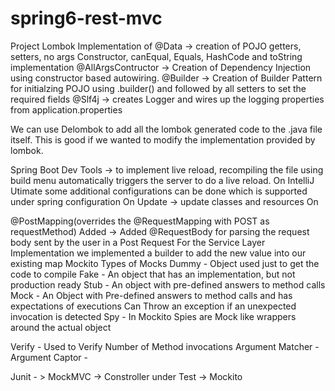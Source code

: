 # spring6-rest-mvc

Project Lombok Implementation of
@Data -> creation of POJO getters, setters, no args Constructor, canEqual, Equals, HashCode and toString implementation
@AllArgsContructor -> Creation of Dependency Injection using constructor based autowiring.
@Builder -> Creation of Builder Pattern for initialzing POJO using .builder() and followed by all setters to set the
required fields
@Slf4j -> creates Logger and wires up the logging properties from application.properties

We can use Delombok to add all the lombok generated code to the .java file itself.
This is good if we wanted to modify the implementation provided by lombok.

Spring Boot Dev Tools -> to implement live reload, recompiling the file using
build menu automatically triggers the server to do a live reload. On IntelliJ Utimate
some additional configurations can be done which is supported under spring configuration
On Update -> update classes and resources
On

@PostMapping(overrides the @RequestMapping with POST as requestMethod) Added -> Added @RequestBody for parsing the
request body sent by the user
in a Post Request
For the Service Layer Implementation we implemented a builder to add the new value into our existing map
Mockito Types of Mocks
Dummy - Object used just to get the code to compile
Fake - An object that has an implementation, but not production ready
Stub - An object with pre-defined answers to method calls
Mock - An Object with Pre-defined answers to method calls and has expectations of executions
Can Throw an exception if an unexpected invocation is detected
Spy - In Mockito Spies are Mock like wrappers around the actual object

Verify - Used to Verify Number of Method invocations
Argument Matcher -
Argument Captor -

Junit - > MockMVC -> Constroller under Test -> Mockito